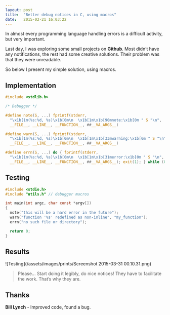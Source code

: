 ```yaml
---
layout: post
title:  "Better debug notices in C, using macros"
date:   2015-02-21 16:03:22
---
```


In almost every programming language handling errors is a difficult activity, but very important.

Last day, I was exploring some small projects on __Github__. Most didn’t have any notifications, the rest had some creative solutions. Their problem was that they were unreadable.

So below I present my simple solution, using macros.

## Implementation

```C
#include <stdlib.h>

/* Debugger */

#define note(S, ...) fprintf(stderr,                                     \
  "\x1b[1m(%s:%d, %s)\x1b[0m\n  \x1b[1m\x1b[90mnote:\x1b[0m " S "\n",    \
  __FILE__, __LINE__, __FUNCTION__, ##__VA_ARGS__)

#define warn(S, ...) fprintf(stderr,                                     \
  "\x1b[1m(%s:%d, %s)\x1b[0m\n  \x1b[1m\x1b[33mwarning:\x1b[0m " S "\n", \
  __FILE__, __LINE__, __FUNCTION__, ##__VA_ARGS__)

#define errn(S, ...) do { fprintf(stderr,                                \
  "\x1b[1m(%s:%d, %s)\x1b[0m\n  \x1b[1m\x1b[31merror:\x1b[0m " S "\n",   \
  __FILE__, __LINE__, __FUNCTION__, ##__VA_ARGS__); exit(1); } while (0) \
```

## Testing

```C
#include <stdio.h>
#include "utils.h" // debugger macros

int main(int argc, char const *argv[])
{
  note("this will be a hard error in the future");
  warn("function '%s' redefined as non-inline", "my_function");
  errn("no such file or directory");

  return 0;
}
```

## Results

![Testing](/assets/images/prints/Screenshot 2015-03-31 00.10.31.png)

> Please... Start doing it legibly, do nice notices! They have to facilitate the work. That’s why they are.

## Thanks

__Bill Lynch__ - Improved code, found a bug.